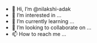- 👋 Hi, I’m @nilakshi-adak
- 👀 I’m interested in ...
- 🌱 I’m currently learning ...
- 💞️ I’m looking to collaborate on ...
- 📫 How to reach me ...

<!---
nilakshi-adak/nilakshi-adak is a ✨ special ✨ repository because its `README.md` (this file) appears on your GitHub profile.
You can click the Preview link to take a look at your changes.
--->
